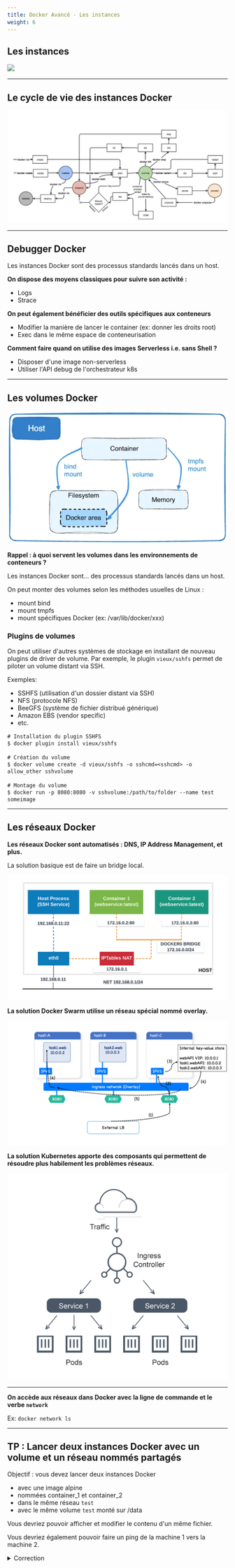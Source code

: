 ```yaml
---
title: Docker Avancé - Les instances 
weight: 6
---
```


## Les instances

![](/img/docker/docker-daemon-architecture.jpg)

---

## Le cycle de vie des instances Docker

![](../../static/img/docker/docker-lifecycle.png)

--- 

## Debugger Docker

Les instances Docker sont des processus standards lancés dans un host. 

**On dispose des moyens classiques pour suivre son activité :** 

- Logs
- Strace

**On peut également bénéficier des outils spécifiques aux conteneurs** 

- Modifier la manière de lancer le container (ex: donner les droits root)
- Exec dans le même espace de conteneurisation

**Comment faire quand on utilise des images Serverless i.e. sans Shell ?** 

- Disposer d'une image non-serverless
- Utiliser l'API debug de l'orchestrateur k8s

--- 

## Les volumes Docker

![](../../static/img/docker/docker-volumes.png)

**Rappel : à quoi servent les volumes dans les environnements de conteneurs ?**

Les instances Docker sont... des processus standards lancés dans un host. 

On peut monter des volumes selon les méthodes usuelles de Linux : 

- mount bind
- mount tmpfs
- mount spécifiques Docker (ex: /var/lib/docker/xxx)


### Plugins de volumes

On peut utiliser d'autres systèmes de stockage en installant de nouveau plugins de driver de volume. Par exemple, le plugin `vieux/sshfs` permet de piloter un volume distant via SSH.

Exemples:

- SSHFS (utilisation d'un dossier distant via SSH)
- NFS (protocole NFS)
- BeeGFS (système de fichier distribué générique)
- Amazon EBS (vendor specific)
- etc.

```shell
# Installation du plugin SSHFS
$ docker plugin install vieux/sshfs

# Création du volume
$ docker volume create -d vieux/sshfs -o sshcmd=<sshcmd> -o allow_other sshvolume

# Montage du volume
$ docker run -p 8080:8080 -v sshvolume:/path/to/folder --name test someimage
```

---

## Les réseaux Docker

**Les réseaux Docker sont automatisés : DNS, IP Address Management, et plus.**

La solution basique est de faire un bridge local.

![](../../static/img/docker/docker-network.png)

**La solution Docker Swarm utilise un réseau spécial nommé overlay.**

![](../../static/img/docker/docker-swarm-overlay.png)

**La solution Kubernetes apporte des composants qui permettent de résoudre plus habilement les problèmes réseaux.**


![](../../static/img/docker/k8s-net-simple.png)

---

**On accède aux réseaux dans Docker avec la ligne de commande et le verbe `network`**

Ex: `docker network ls`

--- 

## TP : Lancer deux instances Docker avec un volume et un réseau nommés partagés

Objectif : vous devez lancer deux instances Docker 
- avec une image alpine
- nommées container_1 et container_2 
- dans le même réseau `test` 
- avec le même volume `test` monté sur /data

Vous devriez pouvoir afficher et modifier le contenu d'un même fichier. 

Vous devriez également pouvoir faire un ping de la machine 1 vers la machine 2.

<details><summary>Correction</summary>

```yml

docker network create test
docker network create test
docker run -d --rm -v test:/data --network test --name container_1 alpine:latest sh -c "while true; do read /dev/null; done"
docker run -d --rm -v test:/data --network test --name container_2 alpine:latest sh -c "while true; do read /dev/null; done"
docker exec -it container_1 sh
    / # echo container_1 > /data/info
docker exec -it container_2 sh
    / # cat /data/info 
    / # ping container_1

```


</details>